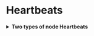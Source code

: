 # Heartbeats 

<details>
<summary>
<b>Two types of node Heartbeats</b>
</summary>
1. updates of <b>NodeStatus</b>
2. The <b>Lease Object</b>
</details>

